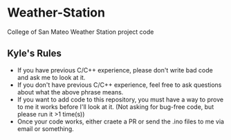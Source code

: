 # Weather-Station
College of San Mateo Weather Station project code

## Kyle's Rules
	
- If you have previous C/C++ experience, please don't write bad code and ask me to look at it.
- If you don't have previous C/C++ experience, feel free to ask questions about what the above phrase means.
- If you want to add code to this repository, you must have a way to prove to me it works before I'll look at it.  (Not asking for bug-free code, but please run it >1 time(s))
- Once your code works, either craete a PR or send the .ino files to me via email or something.

